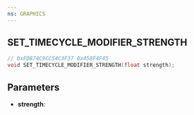 ```yaml
---
ns: GRAPHICS
---
```

## SET_TIMECYCLE_MODIFIER_STRENGTH

```c
// 0xFDB74C9CC54C3F37 0x458F4F45
void SET_TIMECYCLE_MODIFIER_STRENGTH(float strength);
```

## Parameters
* **strength**:
